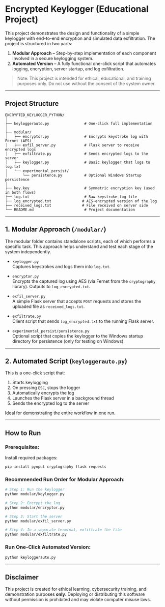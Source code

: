 # Encrypted Keylogger (Educational Project)

This project demonstrates the design and functionality of a simple keylogger with end-to-end encryption and simulated data exfiltration. The project is structured in two parts:

1. **Modular Approach** – Step-by-step implementation of each component involved in a secure keylogging system.
2. **Automated Version** – A fully functional one-click script that automates logging, encryption, server startup, and log exfiltration.

> Note: This project is intended for ethical, educational, and training purposes only. Do not use without the consent of the system owner.

---

## Project Structure

```
ENCRYPTED_KEYLOGGER_PYTHON/
│
├── keyloggerauto.py                # One-click full implementation
│
├── modular/
│   ├── encryptor.py                # Encrypts keystroke log with Fernet (AES)
│   ├── exfil_server.py             # Flask server to receive encrypted logs
│   ├── exfiltrate.py               # Sends encrypted logs to the server
│   ├── keylogger.py                # Basic keylogger that logs to log.txt
│   └── experimental_persist/
│       └── persistence.py          # Optional Windows Startup persistence
│
├── key.key                         # Symmetric encryption key (used in both flows)
├── log.txt                         # Raw keystroke log file
├── log_encrypted.txt              # AES-encrypted version of the log
├── received_logs.txt              # File received on server side
└── README.md                       # Project documentation
```

---

## 1. Modular Approach (`/modular/`)

The modular folder contains standalone scripts, each of which performs a specific task. This approach helps understand and test each stage of the system independently.

- `keylogger.py`  
  Captures keystrokes and logs them into `log.txt`.

- `encryptor.py`  
  Encrypts the captured log using AES (via Fernet from the `cryptography` library). Outputs to `log_encrypted.txt`.

- `exfil_server.py`  
  A simple Flask server that accepts `POST` requests and stores the uploaded file as `received_logs.txt`.

- `exfiltrate.py`  
  Client script that sends `log_encrypted.txt` to the running Flask server.

- `experimental_persist/persistence.py`  
  Optional script that copies the keylogger to the Windows startup directory for persistence (only for testing on Windows).

---

## 2. Automated Script (`keyloggerauto.py`)

This is a one-click script that:
1. Starts keylogging
2. On pressing `ESC`, stops the logger
3. Automatically encrypts the log
4. Launches the Flask server in a background thread
5. Sends the encrypted log to the server

Ideal for demonstrating the entire workflow in one run.

---

## How to Run

### Prerequisites:
Install required packages:
```bash
pip install pynput cryptography flask requests
```

### Recommended Run Order for Modular Approach:
```bash
# Step 1: Run the keylogger
python modular/keylogger.py

# Step 2: Encrypt the log
python modular/encryptor.py

# Step 3: Start the server
python modular/exfil_server.py

# Step 4: In a separate terminal, exfiltrate the file
python modular/exfiltrate.py
```

### Run One-Click Automated Version:
```bash
python keyloggerauto.py
```

---

## Disclaimer
This project is created for ethical learning, cybersecurity training, and demonstration purposes **only**. Deploying or distributing this software without permission is prohibited and may violate computer misuse laws.
